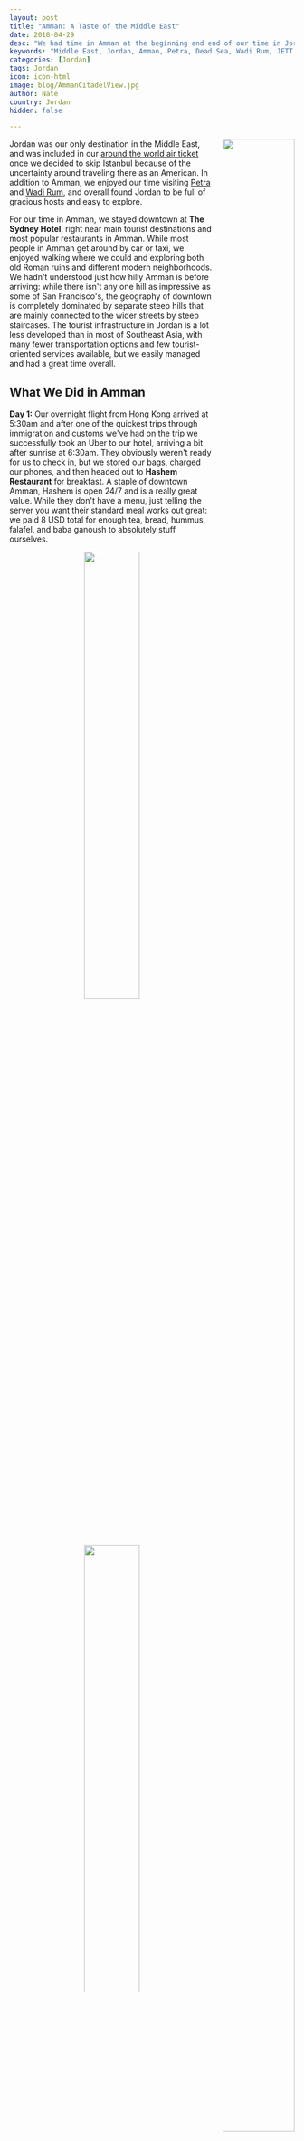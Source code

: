 ```yaml
---
layout: post
title: "Amman: A Taste of the Middle East"
date: 2018-04-29
desc: "We had time in Amman at the beginning and end of our time in Jordan, and really enjoyed the downtown area and its historic restaurants and Roman ruins."
keywords: "Middle East, Jordan, Amman, Petra, Dead Sea, Wadi Rum, JETT bus, restaurants, street food, What to Do, RTW"
categories: [Jordan]
tags: Jordan
icon: icon-html
image: blog/AmmanCitadelView.jpg
author: Nate
country: Jordan
hidden: false

---
```


<div style="float: right; text-align: right; width: 28%;"><a href="/static/assets/img/blog/AmmanUmbrellaAlley.jpg" target="_blank"><img src="/static/assets/img/blog/AmmanUmbrellaAlley.jpg" width="95%"></a><p><i>One of the many steep staircases in downtown Amman, with decorative umbrellas.</i></p></div><p></p>

Jordan was our only destination in the Middle East, and was included in our [around the world air ticket](/blog/2017/08/RTW-Overview/) once we decided to skip Istanbul because of the uncertainty around traveling there as an American. In addition to Amman, we enjoyed our time visiting [Petra](/blog/2018/04/petra/) and [Wadi Rum](/blog/2018/04/wadi-rum/), and overall found Jordan to be full of gracious hosts and easy to explore.

For our time in Amman, we stayed downtown at **The Sydney Hotel**, right near main tourist destinations and most popular restaurants in Amman. While most people in Amman get around by car or taxi, we enjoyed walking where we could and exploring both old Roman ruins and different modern neighborhoods. We hadn't understood just how hilly Amman is before arriving: while there isn't any one hill as impressive as some of San Francisco's, the geography of downtown is completely dominated by separate steep hills that are mainly connected to the wider streets by steep staircases. The tourist infrastructure in Jordan is a lot less developed than in most of Southeast Asia, with many fewer transportation options and few tourist-oriented services available, but we easily managed and had a great time overall.

## <i class="fa fa-check-square" aria-hidden="true" style="color:#2495C4;"></i> What We Did in Amman

**Day 1:** Our overnight flight from Hong Kong arrived at 5:30am and after one of the quickest trips through immigration and customs we've had on the trip we successfully took an Uber to our hotel, arriving a bit after sunrise at 6:30am. They obviously weren't ready for us to check in, but we stored our bags, charged our phones, and then headed out to **Hashem Restaurant** for breakfast. A staple of downtown Amman, Hashem is open 24/7 and is a really great value. While they don't have a menu, just telling the server you want their standard meal works out great: we paid 8 USD total for enough tea, bread, hummus, falafel, and baba ganoush to absolutely stuff ourselves.

<div style="text-align: center; max-width: calc(100% - 20px);"><a href="/static/assets/img/blog/AmmanHashem.jpg" target="_blank"><img src="/static/assets/img/blog/AmmanHashem.jpg" width="45%"></a> <a href="/static/assets/img/blog/AmmanHashemAmy.jpg" target="_blank"><img src="/static/assets/img/blog/AmmanHashemAmy.jpg" width="45%"></a><p><i>While Hashem is always busy, we only saw an actual line to eat once.</i></p></div><p></p>

After breakfast we walked down to the Roman Amphitheatre, a historic ruin that is in remarkably good condition. Once we got there, we realized we had left our Jordan Passes back at the hotel so couldn't get in for free, and headed back there instead to use some wifi and make a bit of a plan. After some rest in the lobby, we walked back out and up to the **Amman Citadel**, a set of old Roman ruins overlooking Amman. We spent a couple hours exploring the site as the sunshine warmed up the day, and enjoyed the amazing views over the rest of downtown. 

<div style="text-align: center; max-width: calc(100% - 20px);"><a href="/static/assets/img/blog/AmmanCitadelGate.jpg" target="_blank"><img src="/static/assets/img/blog/AmmanCitadelGate.jpg" width="45%"></a> <a href="/static/assets/img/blog/AmmanCitadelGateNate.jpg" target="_blank"><img src="/static/assets/img/blog/AmmanCitadelGateNate.jpg" width="25.4%"></a><p><i>Amman Citadel</i></p></div><p></p>

We were still pretty stuffed from breakfast, so we stopped at **Aima Ice Cream Parlor** for a surprisingly-good ice cream "lunch" before heading back to the hotel, getting into our room, and relaxing for most of the afternoon.

<div style="text-align: center; max-width: calc(100% - 20px);"><a href="/static/assets/img/blog/AmmanIceCreamAmy.jpg" target="_blank"><img src="/static/assets/img/blog/AmmanIceCreamAmy.jpg" width="25.4%"></a> <a href="/static/assets/img/blog/AmmanHillFlag.jpg" target="_blank"><img src="/static/assets/img/blog/AmmanHillFlag.jpg" width="45%"></a><p><i>Left: Aima Ice Cream. Right: One of many beautiful views of the huge Jordanian flag flying over downtown.</i></p></div><p></p>

In the evening, we tried another Amman mainstay: **Al Qud's Falafel**. A tiny shop serving nothing but falafel sandwiches, it's as cheap as anything you can get in Amman and really delicious. After enjoying a couple of them (they're small!) we walked down the rest of **Rainbow Road** seeing what makes up this famous-in-Amman street. We were a bit surprised how quiet it was, with just a handful of restaurants and some sleepy stores, and ended up finishing our dinner at a shawarma place down one of the side streets.

<div style="text-align: center; max-width: calc(100% - 20px);"><a href="/static/assets/img/blog/AmmanCitadelView.jpg" target="_blank"><img src="/static/assets/img/blog/AmmanCitadelView.jpg" width="45%"></a> <a href="/static/assets/img/blog/AmmanTheatreCitadel.jpg" target="_blank"><img src="/static/assets/img/blog/AmmanTheatreCitadel.jpg" width="45%"></a><p><i>Left: The view of the Theatre from the Citadel. Right: The Theatre, with the Citadel visible in the upper right.</i></p></div><p></p>

**Day 2:** We woke up early, still somewhat on Hong Kong time, and after a quick breakfast at our hotel headed back toward the **Roman Amphitheatre**, which was still pretty empty and great for exploring. We did a thorough walk through the theater itself, both on-site museums, and a smaller adjacent theater. As we were leaving it started to rain, seemingly surprisingly everyone out-and-about in Amman that day. We hoped the rain would pass quickly, so stopped at the downtown alleyway outpost of **Habibah Sweets**, a Jordanian chain famous for its `kunafa`, a traditionally-Palestinian delicacy of cheese pastry soaked in sweet syrup, cooked, and topped with chopped pistachios. We accidentally ordered larges instead of smalls, but they were delicious and at around 1 USD per piece are a huge hit for both locals and tourists.

<div style="text-align: center; max-width: calc(100% - 20px);"><a href="/static/assets/img/blog/AmmanTheatreSquare.jpg" target="_blank"><img src="/static/assets/img/blog/AmmanTheatreSquare.jpg" width="45%"></a> <a href="/static/assets/img/blog/AmmanHabibah.jpg" target="_blank"><img src="/static/assets/img/blog/AmmanHabibah.jpg" width="25.4%"></a><p><i>Left: Roman Theatre. Right: Kunafa from Habibah Sweets.</i></p></div><p></p>

The rain didn't stop, so we jacketed-up and continued on our way up to Paris Circle, the centerpoint of one of the hills surrounding downtown Amman. I had read about a really-good bakery nearby which we were unable to find, so we went down the backside of the hill to **Saladin Bakery**, which we had seen featured on the Amman episode of the (honestly god-awful) TV show "Ainsley Eats the Streets". [Migrationology's blog post about the bakery](https://migrationology.com/best-bakery-amman-jordan/) gives a good run-down of it, but even armed with that information we were a bit bewildered to walk into the storefront and find ourselves in what seemed to be the middle of a kitchen. Luckily the cashier spoke a bit of English and told us to make our own sandwiches and then tell him what we used so he could charge us correctly. We ended up paying 2 USD total for two rolls, 3 _amazing_ bread-oven-baked-eggs, and some cheese that satisfied our hunger for the rest of the afternoon.

The rain finally let up around dinnertime, but our jetlag left us pretty exhausted, so we walked down the hill to Hashem and had another great, cheap meal of vegetarian Jordanian specialities.

**Day 3:** After breakfast we spent a bit of time indoors for Amy could finish her [latest Nerd Time post](/blog/2018/04/NerdTimeAsia/) and then set out on a forced adventure: we were planning to take a JETT Bus to Petra the next day but apparently after a rash of no-shows they stopped accepting bookings online or by phone, so you have to physically go to an office to get tickets. Their Abdali office was only a couple miles from our hotel, so we figured we'd skip the stress-inducing taxi ride and just go for a nice long walk. We ended up walking back past the bakery we'd had lunch at the day before, and eventually made it to the office and got a couple of the last seats on our preferred bus with no problem.

<div style="text-align: center; max-width: calc(100% - 20px);"><a href="/static/assets/img/blog/AmmanPaintsBoulevard.jpg" target="_blank"><img src="/static/assets/img/blog/AmmanPaintsBoulevard.jpg" width="45%"></a> <a href="/static/assets/img/blog/AmmanAmyFlowerPole.jpg" target="_blank"><img src="/static/assets/img/blog/AmmanAmyFlowerPole.jpg" width="25.4%"></a><p><i>At The Boulevard.</i></p></div><p></p>

Afterward we walked into a nearby mall and ~~successfully~~ (they broke two days later 😢) got Amy some new sunglasses to replace the original pair she had just broken and were now held together with duct tape. After enjoying spending a bit more time wandering around **The Boulevard**, a swanky new outdoor shopping promenade in the Abdali neighborhood of Amman, we set out back toward the hotel. We picked a different route back, stopping at **Shawarma Reem**, a famous hole in the wall on a busy street near downtown, which was definitely good but not better enough than the other shawarma we'd had to merit going out of our way in the future. 

After getting back to downtown we completed a trifecta of great things: more falafel sandiches at Al Qud's, more kunafa at Habibah's, and then really-good shawarma and **Shi Shawarma** on Rainbow Street. I'm not sure if they're new or just under-appreciated by tourists, but for a place that doesn't even show up on Google Maps it was always packed with locals and completely filled us up for less than 5 USD per person.

**Day 4:** Our JETT Bus to Petra departed at 6:30am, so we booked a car through our hotel to drive us the 5 minutes to the station and were on our way without any issues.

**Day 5:** After having a great time in both Petra and Wadi Rum, we arrived back in Amman on another JETT Bus in the mid-afternoon and checked back in to the same hotel. We were pretty exhausted, so enjoyed the chance to shower, rest, and make the short walk back to Shi Shawarms for a quick dinner.

**Day 6:** For our final full day in Amman we headed out to the closest section of the Dead Sea, quite close to the Jordan/Israel border. We had originally set aside some money in our budget to spend a night at one of the nice hotels right on the Dead Sea, but for our dates they were extraordinarily expensive so we switched a day trip instead. We booked through [Local Trips](http://www.localtrips.net/shop/from-amman/things-to-do/amman-to-dead-sea-day-trip/) and paid 40 JD (~56 USD) for the roundtrip car service and another 30 JD (~42 USD) for two entrances into **Amman Beach**. While we had read a lot of bad things online about using this beach instead of paying more to access a private hotel beach it ended up being great for us.

<div style="text-align: center; max-width: calc(100% - 20px);"><a href="/static/assets/img/blog/AmmanSeaNateFloat.jpg" target="_blank"><img src="/static/assets/img/blog/AmmanSeaNateFloat.jpg" width="45%"></a> <a href="/static/assets/img/blog/AmmanSeaAmyFloat.jpg" target="_blank"><img src="/static/assets/img/blog/AmmanSeaAmyFloat.jpg" width="45%"></a><p><i>Floating is easy to the point of being unavoidable, even if you make yourself a vertical "pencil" in the water.</i></p></div><p></p>

We spent two hours at the beach itself, getting into the super-dense Dead Sea water for fun 15-minute floats a few times and doing a traditional full-body mud treatment, which made our skin feel really amazing. The water itself really felt different from any other water I've ever been in: beyond just being super buoyant, it was also almost slippery when you rubbed it between your hands. The beach had areas where the tide going out had left huge, hard salt crystals, and getting any of the water in my mouth was a pretty awful experience. We lucked out with good weather and ended up being really happy that we planned for an early visit, arriving to an almost-empty beach at 10:30am and leaving at 12:30pm to an overcrowded beachfront area. While it's pretty crazy to pay over 100 USD total to spend two hours at the beach, I'm glad we had the money for it in our budget as it was a really memorable experience.

<div style="text-align: center; max-width: calc(100% - 20px);"><a href="/static/assets/img/blog/AmmanSeaMudUs.jpg" target="_blank"><img src="/static/assets/img/blog/AmmanSeaMudUs.jpg" width="45%"></a> <a href="/static/assets/img/blog/AmmanSeaMudMasks.jpg" target="_blank"><img src="/static/assets/img/blog/AmmanSeaMudMasks.jpg" width="45%"></a><p><i>Put the mud everywhere, wait 15 minutes, wash your body off in the sea, then your face off in the freshwater shower: then, amazingly soft skin.</i></p></div><p></p>

After getting back to Amman, we had a final meal at Hashem, a final kunafa at Habibah, and then relaxed the rest of the night and prepared to head out to Europe the next day.

<div style="text-align: center;"><a href="/static/assets/img/blog/AmmanSeaPANO.jpg" target="_blank"><img src="/static/assets/img/blog/AmmanSeaPANO.jpg" style="max-width: calc(95% - 20px);"></a><p><i>The Dead Sea, with Israel visible across the water.</i></p></div><p></p> 

**Day 7:** Our flight to Barcelona departed in the late morning, so we were lucky enough to have a normal breakfast, take our time checking-out, and then get in an Uber back to the airport and to the final continent of our trip. Our Uber driver was happy to get the large fare (20 JD/28 USD) to the airport, but absolutely paranoid about getting caught since Uber isn't technically legal in Jordan. We got some great coaching about what to say to any airport authorities who asked (we're friends!) and how to prevent them from seeing it was an Uber ride (by being sure to close the app on our phones). Luckily no one gave us a second glance and we were on our way out of the Middle East without a problem.

## <i class="fa fa-check-square" aria-hidden="true" style="color:#2495C4;"></i> How We Did with Our Budget in Jordan

For our time in Amman, we had budgeted as much as 60 USD a night for accommodations. We ended up spending 49 USD per night for our room at The Sydney Hotel, where we stayed both before and after our trip to southern Jordan (ending up in the same exact room, actually!). The hotel was perfectly fine, though we would have preferred a more robust breakfast that was available earlier than 8am.

We had also budgeted 15 USD per day per person for food and 15 USD per day per person for entertainment. Out of that planned 60 USD total, we ended up spending 55 USD per day on average, including almost 50 USD total on trips from/to the airport, and 107 USD for our time at the Dead Sea. Our meals were a lot cheaper than expected, with our average meal costing less than 4 USD per person.

Overall, in Jordan, we spent a grand total of 65 USD less than our budget, which was entirely due to purchasing a **Jordan Pass** before arriving in the country. It covered our visa upon arrival, our 3-day entrance to Petra, and our entrance fees at the Citadel, Amphitheater, and Wadi Rum. While 116 USD per person is definitely steep, it ended up saving us 43 USD per person over what we would have paid if we'd paid each fee separately. If you're going to Jordan, it's almost-certainly worth it to [buy in advance](https://www.jordanpass.jo)!
